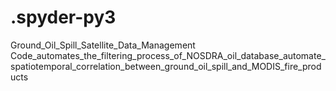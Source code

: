 # .spyder-py3
Ground_Oil_Spill_Satellite_Data_Management
Code_automates_the_filtering_process_of_NOSDRA_oil_database_automate_spatiotemporal_correlation_between_ground_oil_spill_and_MODIS_fire_products
